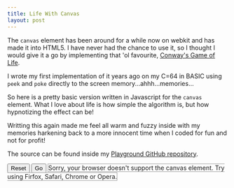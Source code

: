 ```yaml
---
title: Life With Canvas
layout: post
---
```


The `canvas` element has been around for a while now on webkit and has
made it into HTML5. I have never had the chance to use it, so I
thought I would give it a go by implementing that 'ol favourite, [Conway's Game of
Life](http://en.wikipedia.org/wiki/Conway's_Game_of_Life).

I wrote my first implementation of it years ago on my C=64 in BASIC
using `peek` and `poke` directly to the screen
memory...ahhh...memories...

So here is a pretty basic version written in Javascript for the
`canvas` element. What I love about life is how simple the algorithm
is, but how hypnotizing the effect can be! 

Writting this again made me feel all warm and fuzzy inside with my
memories harkening back to a more innocent time when I coded for fun and not for profit!

The source can be found inside my [Playground GitHub
repository][playground]. 

<div>
<button id="reset">Reset</button>
<button id="startStop">Go</button>
<canvas width="400" height="400" id="life" style="border: 1px solid #999999;">
Sorry, your browser doesn't support the canvas element. Try using Firfox, Safari, Chrome or Opera.
</canvas>
<script src="https://github.com/alchemycs/Playground/raw/master/life/life.js"></script>
</div>

[playground]: https://github.com/alchemycs/Playground
